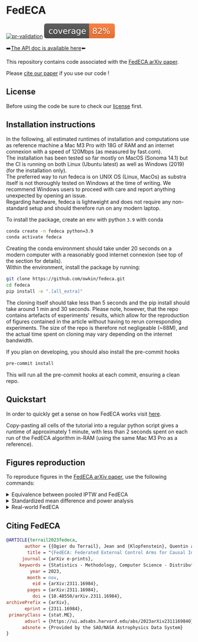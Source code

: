 # FedECA

[![pr-validation](https://github.com/owkin/fedeca/actions/workflows/pr_validation.yml/badge.svg?branch=main)](https://github.com/owkin/fedeca/actions/workflows/pr_validation.yml)
<img src="/badges/cov_badge.svg" >

:arrow_right:[The API doc is available here](https://owkin.github.io/fedeca/):arrow_left:

This repository contains code associated with the [FedECA arXiv paper](https://arxiv.org/abs/2311.16984).

Please [cite our paper](#citation) if you use our code !


## License

Before using the code be sure to check our [license](./license.md) first.


## Installation instructions

In the following, all estimated runtimes of installation and computations use as reference machine a Mac M3 Pro with 18G of RAM
and an internet connexion with a speed of 120Mbps (as measured by fast.com).  
The installation has been tested so far mostly on MacOS (Sonoma 14.1) but the CI is running on both Linux (Ubuntu latest) as well as Windows (2019) (for the installation only).  
The preferred way to run fedeca is on UNIX OS (Linux, MacOs) as substra itself is not thoroughly tested on Windows at the time of writing. We recommend Windows users to proceed with care and
report anything unexpected by opening an issue.  
Regarding hardware, fedeca is lightweight and does not require any non-standard setup and should therefore run on any modern laptop.  

To install the package, create an env with python `3.9` with conda

```bash
conda create -n fedeca python=3.9
conda activate fedeca
```
Creating the conda environment should take under 20 seconds on a modern computer with a reasonably good internet connexion (see top of the section for details).  
Within the environment, install the package by running:

```bash
git clone https://github.com/owkin/fedeca.git
cd fedeca
pip install -e ".[all_extra]"
```
The cloning itself should take less than 5 seconds and the pip install
should take around 1 min and 30 seconds.
Please note, however, that the repo contains artefacts of experiments' results, 
which allow for the reproduction of figures contained in the article without having to rerun
corresponding experiments. The size of the repo is therefore not negligeable (~88M), and
the actual time spent on cloning may vary depending on the internet bandwidth.

If you plan on developing, you should also install the pre-commit hooks

```bash
pre-commit install
```

This will run all the pre-commit hooks at each commit, ensuring a clean repo.

## Quickstart

In order to quickly get a sense on how FedECA works visit [here](./quickstart/quickstart.md).

Copy-pasting all cells of the tutorial into a regular python script gives a runtime of approximately 1 minute,
with less than 2 seconds spent on each run of the FedECA algorithm in-RAM (using the same Mac M3 Pro as a reference).

## Figures reproduction

To reproduce figures in the [FedECA arXiv paper](https://arxiv.org/abs/2311.16984),
use the following commands:
<details>
  <summary>Equivalence between pooled IPTW and FedECA</summary>

  - Figure 2
    ```shell
    python -m experiments.pooled_equivalent.plot_pooled_equivalent
    ```
  - Supplementary Figure 2
    ```shell
    python -m experiments.pooled_equivalent.plot_pooled_equivalent_nb_clients
    ```
  - Supplementary Figure 3 (differential privacy)
    ```shell
    python -m experiments.dp.plot_dp_hydra
    ```
  - Supplementary Figure 4 (tied times)
    ```shell
    python -m experiments.ties.plot_ties_hydra
    ```
</details>
<details>
  <summary>Standardized mean difference and power analysis</summary>

  - Figure 3(a), Figure 3(b)
    ```shell
    python -m experiments.smd.plot_smd
    ```
  - Figure 3(c)
    ```shell
    python -m experiments.power.plot_power_type_one_error
    ```
</details>
<details>
  <summary>Real-world FedECA</summary>

  - Figure 4, Supplementary Figure 6
    (remove the `--ensemble` flag to create subfigures separatedly)
    ```shell
    python -m experiments.pdac.plot_smd_and_km --ensemble
    ```
  - Supplementary Figure 7 (exchangeability)
    ```shell
    python -m experiments.pdac.plot_exchangeability_kms
    ```
  - Supplementary Figure 8 (weights histogram)
    ```shell
    python -m experiments.pdac.plot_histogram
    ```
</details>

## <a name="citation"></a>Citing FedECA

```bibtex
@ARTICLE{terrail2023fedeca,
       author = {{Ogier du Terrail}, Jean and {Klopfenstein}, Quentin and {Li}, Honghao and {Mayer}, Imke and {Loiseau}, Nicolas and {Hallal}, Mohammad and {Debouver}, Michael and {Camalon}, Thibault and {Fouqueray}, Thibault and {Arellano Castro}, Jorge and {Yanes}, Zahia and {Dahan}, Laetitia and {Ta{\"\i}eb}, Julien and {Laurent-Puig}, Pierre and {Bachet}, Jean-Baptiste and {Zhao}, Shulin and {Nicolle}, Remy and {Cros}, J{\'e}rome and {Gonzalez}, Daniel and {Carreras-Torres}, Robert and {Garcia Velasco}, Adelaida and {Abdilleh}, Kawther and {Doss}, Sudheer and {Balazard}, F{\'e}lix and {Andreux}, Mathieu},
        title = "{FedECA: Federated External Control Arms for Causal Inference with Time-To-Event Data in Distributed Settings}",
      journal = {arXiv e-prints},
     keywords = {Statistics - Methodology, Computer Science - Distributed, Parallel, and Cluster Computing, Computer Science - Machine Learning},
         year = 2023,
        month = nov,
          eid = {arXiv:2311.16984},
        pages = {arXiv:2311.16984},
          doi = {10.48550/arXiv.2311.16984},
archivePrefix = {arXiv},
       eprint = {2311.16984},
 primaryClass = {stat.ME},
       adsurl = {https://ui.adsabs.harvard.edu/abs/2023arXiv231116984O},
      adsnote = {Provided by the SAO/NASA Astrophysics Data System}
}

```
